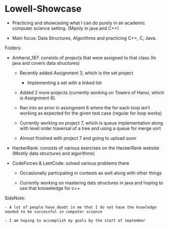 # Lowell-Showcase

* Practicing and showcasing what I can do purely in an academic computer science setting. (Mainly in java and C++)

* Main focus: Data Structures, Algorithms and practicing C++, C, Java.

Folders: 

  - Amherst_187: consists of projects that were assigned to that class (In java and covers data structures)
  
    - Recently added Assignment 3, which is the set project 
    
      - Implementing a set with a linked list
      
    - Added 2 more projects (currently working on Towers of Hanoi, which is Assignment 6).
    
    - Ran into an error in assingment 6 where the for each loop isn't working as expected for the given test case (regular for loop works)
    
    - Currently working on project 7, which is queue implementation along with level order traversal of a tree and using a queue for merge sort
    
    - Almost finished with project 7 and going to upload soon
      
  
  - HackerRank: consists of various exercises on the HackerRank website (Mostly data structures and algorithms)
  
  - CodeForces & LeetCode: solved various problems there
  
    - Occasionally particpating in contests as well along with other things
    
    - Currently working on mastering dats structures in java and hoping to use that knoweledge for c++
    
SideNote: 
    
    - A lot of people have doubt in me that I do not have the knowledge needed to be successful in computer science
    
    - I am hoping to accomplish my goals by the start of September
    
